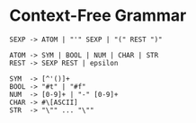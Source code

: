 # Context-Free Grammar

    SEXP -> ATOM | "'" SEXP | "(" REST ")"

    ATOM -> SYM | BOOL | NUM | CHAR | STR
    REST -> SEXP REST | epsilon

    SYM  -> [^'()]+
    BOOL -> "#t" | "#f"
    NUM  -> [0-9]+ | "-" [0-9]+
    CHAR -> #\[ASCII]
    STR  -> "\"" ... "\""
